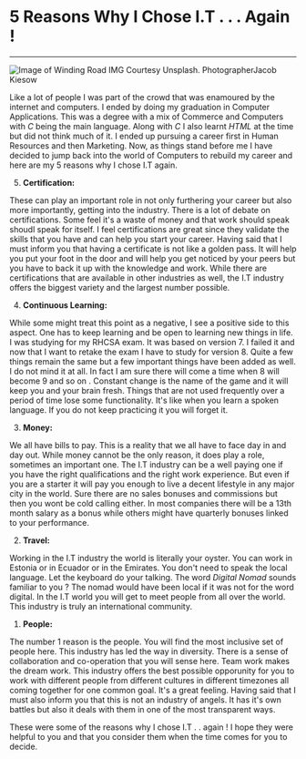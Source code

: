 # 5 Reasons Why I Chose I.T . . . Again !

---

![Image of Winding Road IMG Courtesy Unsplash. PhotographerJacob Kiesow](/img/word-0.jpg) 


Like a lot of people I was part of the crowd that was enamoured by the internet and computers. I ended by doing my graduation in Computer Applications. This was a degree with a mix of Commerce and Computers with _C_ being the main language. Along with _C_ I also learnt _HTML_ at the time but did not think much of it. I ended up pursuing a career first in Human Resources and then Marketing. Now, as things stand before me I have decided to jump back into the world of Computers to rebuild my career and here are my 5 reasons why I chose I.T again. 




5. **Certification:** 

These can play an important role in not only furthering your career but also more importantly, getting into the industry. There is a lot of debate on certifications. Some feel it's a waste of money and that work should speak shoudl speak for itself. I feel certifications are great since they validate the skills that you have and can help you start your career. Having said that I must inform you that having a certificate is not like  a golden pass. It will help you put your foot in the door and will help you get noticed by your peers but you have to back it up with the knowledge and work. While there are certifications that are available in other industries as well, the I.T industry offers the biggest variety and the largest number possible.


4. **Continuous Learning:**

While some might treat this point as a negative, I see a positive side to this aspect. One has to keep learning and be open to learning new things in life. I was studying for my RHCSA exam. It was based on version 7. I failed it and now that I want to retake the exam I have to study for version 8. Quite a few things remain the same but a few important things have been added as well. I do not mind it at all. In fact I am sure there will come a time when 8 will become 9 and so on . Constant change is the name of the game and it will keep you and your brain fresh. Things that are not used frequently over a period of time lose some functionality. It's like when you learn a spoken language. If you do not keep practicing it you will forget it. 


3. **Money:** 

We all have bills to pay. This is a reality that we all have to face day in and day out. While money cannot be the only reason, it does play a role, sometimes an important one. The I.T industry can be a well paying one if you have the right qualifications and the right work experience. But even if you are a starter it will pay you enough to live a decent lifestyle in any major city in the world. Sure there are no sales bonuses and commissions but then you wont be cold calling either. In most companies there will be a 13th month salary as a bonus while others might have quarterly bonuses linked to your performance.


2. **Travel:**

Working in the I.T industry the world is literally your oyster. You can work in Estonia or in Ecuador or in the Emirates. You don't need to speak the local language. Let the keyboard do your talking. The word *Digital Nomad* sounds familiar to you ? The nomad would have been local if it was not for the word digital. In the I.T world  you will get to meet people from all over the world. This industry is truly an international community. 

1. **People:**

The number 1 reason is the people. You will find the most inclusive set of people here. This industry has led the way in diversity. There is a sense of collaboration and co-operation that you will sense here. Team work makes the dream work. This industry offers the best possible opporunity for you to work with different people from different cultures in different timezones all coming together for one common goal. It's a great feeling. Having said that I must also inform you that this is not an industry of angels. It has it's own battles but also it deals with them in one of the most transparent ways.


These were some of the reasons why I chose I.T .  . again ! I hope they were helpful to you and that you consider them when the time comes for you to decide. 
